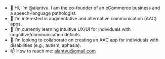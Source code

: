 - 👋 Hi, I’m @alantvu. I am the co-founder of an eCommerce business and a speech-language pathologist.
- 👀 I’m interested in augmentative and alternative communication (AAC) apps.
- 🌱 I’m currently learning intuitive UX/UI for individuals with cognitive/communication deficits.
- 💞️ I’m looking to collaborate on creating an AAC app for individuals with disabilities (e.g., autism, aphasia). 
- 📫 How to reach me: alantvu@gmail.com

<!---
alantvu/alantvu is a ✨ special ✨ repository because its `README.md` (this file) appears on your GitHub profile.
You can click the Preview link to take a look at your changes.
--->

